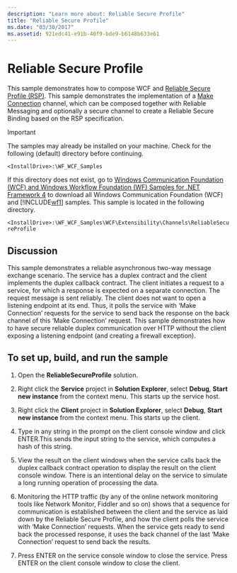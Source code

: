 ```yaml
---
description: "Learn more about: Reliable Secure Profile"
title: "Reliable Secure Profile"
ms.date: "03/30/2017"
ms.assetid: 921edc41-e91b-40f9-bde9-b6148b633e61
---
```

# Reliable Secure Profile

This sample demonstrates how to compose WCF and [Reliable Secure Profile (RSP)](http://www.ws-i.org/Profiles/ReliableSecureProfile-1.0.html). This sample demonstrates the implementation of a [Make Connection](http://docs.oasis-open.org/ws-rx/wsmc/200702/wsmc-1.0-spec-cs-01.pdf) channel, which can be composed together with Reliable Messaging and optionally a secure channel to create a Reliable Secure Binding based on the RSP specification.  
  
> [!IMPORTANT]
> The samples may already be installed on your machine. Check for the following (default) directory before continuing.  
>
> `<InstallDrive>:\WF_WCF_Samples`  
>
> If this directory does not exist, go to [Windows Communication Foundation (WCF) and Windows Workflow Foundation (WF) Samples for .NET Framework 4](https://www.microsoft.com/download/details.aspx?id=21459) to download all Windows Communication Foundation (WCF) and [!INCLUDE[wf1](../../../../includes/wf1-md.md)] samples. This sample is located in the following directory.  
>
> `<InstallDrive>:\WF_WCF_Samples\WCF\Extensibility\Channels\ReliableSecureProfile`  
  
## Discussion  

 This sample demonstrates a reliable asynchronous two-way message exchange scenario. The service has a duplex contract and the client implements the duplex callback contract. The client initiates a request to a service, for which a response is expected on a separate connection. The request message is sent reliably. The client does not want to open a listening endpoint at its end. Thus, it polls the service with ‘Make Connection’ requests for the service to send back the response on the back channel of this ‘Make Connection’ request. This sample demonstrates how to have secure reliable duplex communication over HTTP without the client exposing a listening endpoint (and creating a firewall exception).  
  
## To set up, build, and run the sample  
  
1. Open the **ReliableSecureProfile** solution.  
  
2. Right click the **Service** project in **Solution Explorer**, select **Debug**, **Start new instance** from the context menu. This starts up the service host.  
  
3. Right click the **Client** project in **Solution Explorer**, select **Debug**, **Start new instance** from the context menu. This starts up the client.  
  
4. Type in any string in the prompt on the client console window and click ENTER.This sends the input string to the service, which computes a hash of this string.  
  
5. View the result on the client windows when the service calls back the duplex callback contract operation to display the result on the client console window. There is an intentional delay on the service to simulate a long running operation of processing the data.  
  
6. Monitoring the HTTP traffic (by any of the online network monitoring tools like Network Monitor, Fiddler and so on) shows that a sequence for communication is established between the client and the service as laid down by the Reliable Secure Profile, and how the client polls the service with ‘Make Connection’ requests. When the service gets ready to send back the processed response, it uses the back channel of the last ‘Make Connection’ request to send back the results.  
  
7. Press ENTER on the service console window to close the service. Press ENTER on the client console window to close the client.
